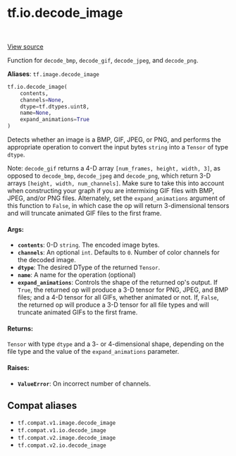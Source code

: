 <div itemscope itemtype="http://developers.google.com/ReferenceObject">
<meta itemprop="name" content="tf.io.decode_image" />
<meta itemprop="path" content="Stable" />
</div>

# tf.io.decode_image

<!-- Insert buttons and diff -->

<table class="tfo-notebook-buttons tfo-api" align="left">
</table>

<a target="_blank" href="/code/stable/tensorflow/python/ops/image_ops_impl.py">View source</a>



Function for `decode_bmp`, `decode_gif`, `decode_jpeg`, and `decode_png`.

**Aliases**: `tf.image.decode_image`

``` python
tf.io.decode_image(
    contents,
    channels=None,
    dtype=tf.dtypes.uint8,
    name=None,
    expand_animations=True
)
```



<!-- Placeholder for "Used in" -->

Detects whether an image is a BMP, GIF, JPEG, or PNG, and performs the
appropriate operation to convert the input bytes `string` into a `Tensor`
of type `dtype`.

Note: `decode_gif` returns a 4-D array `[num_frames, height, width, 3]`, as
opposed to `decode_bmp`, `decode_jpeg` and `decode_png`, which return 3-D
arrays `[height, width, num_channels]`. Make sure to take this into account
when constructing your graph if you are intermixing GIF files with BMP, JPEG,
and/or PNG files. Alternately, set the `expand_animations` argument of this
function to `False`, in which case the op will return 3-dimensional tensors
and will truncate animated GIF files to the first frame.

#### Args:


* <b>`contents`</b>: 0-D `string`. The encoded image bytes.
* <b>`channels`</b>: An optional `int`. Defaults to `0`. Number of color channels for
  the decoded image.
* <b>`dtype`</b>: The desired DType of the returned `Tensor`.
* <b>`name`</b>: A name for the operation (optional)
* <b>`expand_animations`</b>: Controls the shape of the returned op's output. If
  `True`, the returned op will produce a 3-D tensor for PNG, JPEG, and BMP
  files; and a 4-D tensor for all GIFs, whether animated or not. If,
  `False`, the returned op will produce a 3-D tensor for all file types and
  will truncate animated GIFs to the first frame.


#### Returns:

`Tensor` with type `dtype` and a 3- or 4-dimensional shape, depending on
the file type and the value of the `expand_animations` parameter.



#### Raises:


* <b>`ValueError`</b>: On incorrect number of channels.

## Compat aliases

* `tf.compat.v1.image.decode_image`
* `tf.compat.v1.io.decode_image`
* `tf.compat.v2.image.decode_image`
* `tf.compat.v2.io.decode_image`

